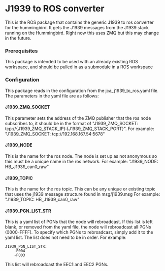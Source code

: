 # J1939 to ROS converter

This is the ROS package that contains the generic J1939 to ros converter for the hummingbird. It gets the J1939 messages from the J1939 stack running on the Hummingbird. Right now this uses ZMQ but this may change in the future. 

### Prerequisites

This package is intended to be used with an already existing ROS workspace, and should be pulled in as a submodule in a ROS workspace

### Configuration

This package reads in the configuration from the jca_j1939_to_ros.yaml file.
The parameters in the yaml file are as follows:

#### J1939_ZMQ_SOCKET
This parameter sets the address of the ZMQ publisher that the ros node subscribes to, it should be in the format of "J1939_ZMQ_SOCKET: tcp://{J1939_ZMQ_STACK_IP}:{J1939_ZMQ_STACK_PORT}". 
For example: "J1939_ZMQ_SOCKET: tcp://192.168.167.54:5678"

#### J1939_NODE
This is the name for the ros node. The node is set up as not anonymous so this must be a unique name in the ros network.
For example: "J1939_NODE: HB_J1939_can0_raw"

#### J1939_TOPIC
This is the name for the ros topic. This can be any unique or existing topic that uses the j1939 message structure found in msg/j1939.msg
For example: "J1939_TOPIC: HB_J1939_can0_raw"

#### J1939_PGN_LIST_STR
This is a yaml list of PGNs that the node will rebroadcast. 
If this list is left blank, or removed from the yaml file, the node will rebroadcast all PGNs (0000-FFFF).
To specify which PGNs to rebroadcast, simply add it to the yaml list.
The list does not need to be in order. 
For example:

````
J1939_PGN_LIST_STR:
    -F004
    -F003
````
This list will rebroadcast the EEC1 and EEC2 PGNs.




